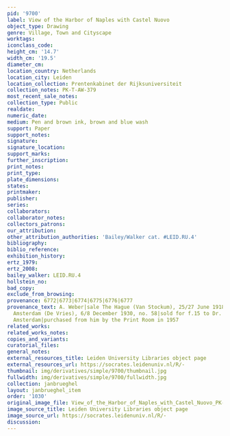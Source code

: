 ```yaml
---
pid: '9700'
label: View of the Harbor of Naples with Castel Nuovo
object_type: Drawing
genre: Village, Town and Cityscape
worktags:
iconclass_code:
height_cm: '14.7'
width_cm: '19.5'
diameter_cm:
location_country: Netherlands
location_city: Leiden
location_collection: Prentenkabinet der Rijksuniversiteit
collection_notes: PK-T-AW-379
most_recent_sale_notes:
collection_type: Public
realdate:
numeric_date:
medium: Pen and brown ink, brown and blue wash
support: Paper
support_notes:
signature:
signature_location:
support_marks:
further_inscription:
print_notes:
print_type:
plate_dimensions:
states:
printmaker:
publisher:
series:
collaborators:
collaborator_notes:
collectors_patrons:
our_attribution:
other_attribution_authorities: 'Bailey/Walker cat. #LEID.RU.4'
bibliography:
biblio_reference:
exhibition_history:
ertz_1979:
ertz_2008:
bailey_walker: LEID.RU.4
hollstein_no:
bad_copy:
exclude_from_browsing:
provenance: 6772|6773|6774|6775|6776|6777
provenance_text: A. Weber|sale The Hague (Van Stockum), 25/27 June 1918, no. 1175|sale
  Amsterdam (De Vries), 6/8 December 1930, no. 58|sold for f.15 to Dr. A. Welcker,
  Amsterdam|purchased from him by the Print Room in 1957
related_works:
related_works_notes:
copies_and_variants:
curatorial_files:
general_notes:
external_resources_title: Leiden University Libraries object page
external_resources_url: https://socrates.leidenuniv.nl/R/-
thumbnail: img/derivatives/simple/9700/thumbnail.jpg
fullwidth: img/derivatives/simple/9700/fullwidth.jpg
collection: janbrueghel
layout: janbrueghel_item
order: '1030'
original_image_file: View_of_the_Harbor_of_Naples_with_Castel_Nuovo_PK-T-AW-379_Prentenkabinet_der_Rijksuniversiteit.jpg
image_source_title: Leiden University Libraries object page
image_source_url: https://socrates.leidenuniv.nl/R/-
discussion:
---
```

